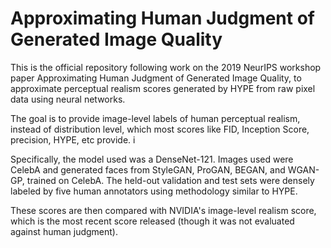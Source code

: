 # Approximating Human Judgment of Generated Image Quality
This is the official repository following work on the 2019 NeurIPS workshop paper Approximating Human Judgment of Generated Image Quality, to approximate perceptual realism scores generated by HYPE from raw pixel data using neural networks.

The goal is to provide image-level labels of human perceptual realism, instead of distribution level, which most scores like FID, Inception Score, precision, HYPE, etc provide. i

Specifically, the model used was a DenseNet-121. Images used were CelebA and generated faces from StyleGAN, ProGAN, BEGAN, and WGAN-GP, trained on CelebA. The held-out validation and test sets were densely labeled by five human annotators using methodology similar to HYPE.

These scores are then compared with NVIDIA's image-level realism score, which is the most recent score released (though it was not evaluated against human judgment).
